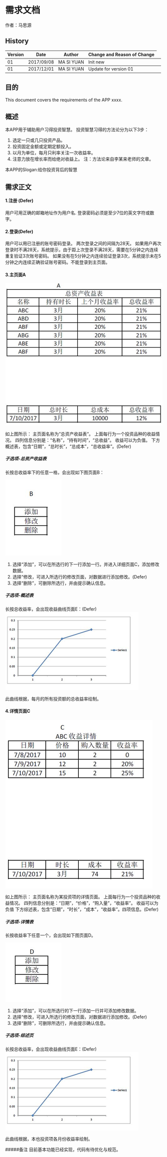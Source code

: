 # 需求文档

作者：马思源

## History

<table>
<thead>
<tr>
<th>Version</th>
<th>Date</th>
<th>Author</th>
<th>Change and Reason of Change</th>
</tr>
</thead>
<tbody>
<tr>
<td>01</td>
<td>2017/09/08</td>
<td>MA SI YUAN</td>
<td>Init new</td>
</tr>
<tr>
</thead>
<tbody>
<tr>
<td>01</td>
<td>2017/12/01</td>
<td>MA SI YUAN</td>
<td>Update for version 01</td>
<td></td>
</tr>
</tbody>
</table>

## 目的

This document covers the requirements of the APP xxxx.

## 概述

本APP用于辅助用户习得投资智慧。
投资智慧习得的方法论分为以下3步：

1.  选定一只或几只投资产品。
2.  投资固定金额或定期定额投入。
3.  以月为单位，每月只利率关注一次收益率。
4.  注意力放在增长率而给绝对收益上。
注：方法论来自李某来老师的文章。

本APP的Slogan:给你投资背后的智慧

## 需求正文

#### 1.注册 (Defer)

用户可用正确的邮箱地址作为用户名.
登录密码必须是至少7位的英文字符或数字。

#### 2.登录(Defer)

用户可以用已注册的账号密码登录。
两次登录之间的间隔为28天。
如果用户再次登录时不满28天，系统提示，由于距上次登录不满28天，需要在5分钟之内连续重复验证3次账号密码。
如果没有在5分钟之内连续验证登录3次，系统提示未在5分钟之内连续正确验证账号密码。不能登录到主页面。

#### 3.主页面A

![Alt text](https://github.com/MAMAMASIYUAN/android-learning/blob/master/%E4%BB%93%E5%BA%93/PageA.JPG)


如上图所示：
主页面名称为“总资产收益表“。
上面每行为一个投资品种的收益情况。
四列信息分别是：“名称”，“持有时间”，“总收益”。
收益可以为负值。
下方概述表，包含“日期”，“总时长”，“总成本”，“总收益率”。(Defer)

##### 子选项-总资产收益表

长按总收益率下的任意一格，会出现如下图页面B：

![Alt text](https://github.com/MAMAMASIYUAN/android-learning/blob/master/%E4%BB%93%E5%BA%93/PageB.JPG)


1.  选择“添加”，可以在所选行的下一行添加一行。并进入详细页面C，添加修改数据。
2.  选择“修改，可进入所选行的修改页面，对数据进行添加修改。(Defer)
3.  选择“删除”，可删除所选行，并由提示确认信息。

##### 子选项-概述表

长按总收益率，会出现收益曲线页面E：(Defer)
![Alt text](https://github.com/MAMAMASIYUAN/android-learning/blob/master/%E4%BB%93%E5%BA%93/PageE.JPG)

此曲线根据，每月的所有投资额的总收益率绘制。

#### 4.详情页面C

![Alt text](https://github.com/MAMAMASIYUAN/android-learning/blob/master/%E4%BB%93%E5%BA%93/PageC.JPG)


如上图所示：
主页面名称为某投资项的详情页面。
上面每行为一个投资品种的收益情况。
四列信息分别是：“日期”，“价格”，“购入量”，“收益率”。
收益可以为负值
下方综述表，包含“日期”，“时长”，“成本”，“收益率”。四项信息。(Defer)

##### 子选项-详情表

长按收益率下任意一个，会出现如下图页面D。

![Alt text](https://github.com/MAMAMASIYUAN/android-learning/blob/master/%E4%BB%93%E5%BA%93/PageD.JPG)


1.  选择“添加”，可以在所选行的下一行添加一行并可添加修改数据。
2.  选择“修改，可进入所选行的修改页面，对数据进行添加修改。(Defer)
3.  选择“删除”，可删除所选行，并由提示确认信息。

##### 子选项-综述页

长按总收益率，会出现收益曲线页面E：(Defer)
![Alt text](https://github.com/MAMAMASIYUAN/android-learning/blob/master/%E4%BB%93%E5%BA%93/PageE.JPG)


此曲线根据，本也投资项各月份收益率绘制。

#####备注
目前基本功能已经实现，代码有待优化与规范。
